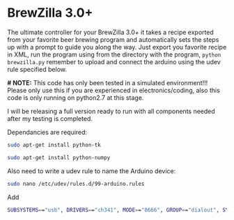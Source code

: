 BrewZilla 3.0+
===============
The ultimate controller for your BrewZilla 3.0+ it takes a recipe exported from your favorite beer brewing program and automatically sets the steps up with a prompt to guide you along the way. Just export you favorite recipe in XML, run the  program using from the directory with the program, ```python brewzilla.py``` remember to upload and connect the arduino using the udev rule specified below. 


<b># NOTE:</b> This code has only been tested in a simulated environment!!! Please only use this if you are experienced in electronics/coding, also this code is only running on python2.7 at this stage.

I will be releasing a full version ready to run with all components needed after my testing is completed. 

Dependancies are required:

```bash
sudo apt-get install python-tk

sudo apt-get install python-numpy
```
Also need to write a udev rule to name the Arduino device:

```bash
sudo nano /etc/udev/rules.d/99-arduino.rules
```
Add 
```bash 
SUBSYSTEMS=="usb", DRIVERS=="ch341", MODE=="0666", GROUP=="dialout", SYMLINK+="ARDUINO"

```

